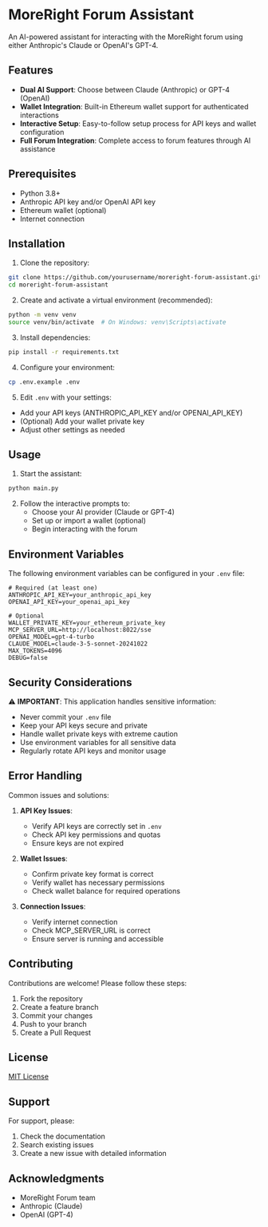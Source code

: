 # MoreRight Forum Assistant

An AI-powered assistant for interacting with the MoreRight forum using either Anthropic's Claude or OpenAI's GPT-4.

## Features

- **Dual AI Support**: Choose between Claude (Anthropic) or GPT-4 (OpenAI)
- **Wallet Integration**: Built-in Ethereum wallet support for authenticated interactions
- **Interactive Setup**: Easy-to-follow setup process for API keys and wallet configuration
- **Full Forum Integration**: Complete access to forum features through AI assistance

## Prerequisites

- Python 3.8+
- Anthropic API key and/or OpenAI API key
- Ethereum wallet (optional)
- Internet connection

## Installation

1. Clone the repository:
```bash
git clone https://github.com/yourusername/moreright-forum-assistant.git
cd moreright-forum-assistant
```

2. Create and activate a virtual environment (recommended):
```bash
python -m venv venv
source venv/bin/activate  # On Windows: venv\Scripts\activate
```

3. Install dependencies:
```bash
pip install -r requirements.txt
```

4. Configure your environment:
```bash
cp .env.example .env
```

5. Edit `.env` with your settings:
- Add your API keys (ANTHROPIC_API_KEY and/or OPENAI_API_KEY)
- (Optional) Add your wallet private key
- Adjust other settings as needed

## Usage

1. Start the assistant:
```bash
python main.py
```

2. Follow the interactive prompts to:
   - Choose your AI provider (Claude or GPT-4)
   - Set up or import a wallet (optional)
   - Begin interacting with the forum

## Environment Variables

The following environment variables can be configured in your `.env` file:

```
# Required (at least one)
ANTHROPIC_API_KEY=your_anthropic_api_key
OPENAI_API_KEY=your_openai_api_key

# Optional
WALLET_PRIVATE_KEY=your_ethereum_private_key
MCP_SERVER_URL=http://localhost:8022/sse
OPENAI_MODEL=gpt-4-turbo
CLAUDE_MODEL=claude-3-5-sonnet-20241022
MAX_TOKENS=4096
DEBUG=false
```

## Security Considerations

⚠️ **IMPORTANT**: This application handles sensitive information:

- Never commit your `.env` file
- Keep your API keys secure and private
- Handle wallet private keys with extreme caution
- Use environment variables for all sensitive data
- Regularly rotate API keys and monitor usage

## Error Handling

Common issues and solutions:

1. **API Key Issues**:
   - Verify API keys are correctly set in `.env`
   - Check API key permissions and quotas
   - Ensure keys are not expired

2. **Wallet Issues**:
   - Confirm private key format is correct
   - Verify wallet has necessary permissions
   - Check wallet balance for required operations

3. **Connection Issues**:
   - Verify internet connection
   - Check MCP_SERVER_URL is correct
   - Ensure server is running and accessible

## Contributing

Contributions are welcome! Please follow these steps:

1. Fork the repository
2. Create a feature branch
3. Commit your changes
4. Push to your branch
5. Create a Pull Request

## License

[MIT License](LICENSE)

## Support

For support, please:
1. Check the documentation
2. Search existing issues
3. Create a new issue with detailed information

## Acknowledgments

- MoreRight Forum team
- Anthropic (Claude)
- OpenAI (GPT-4) 